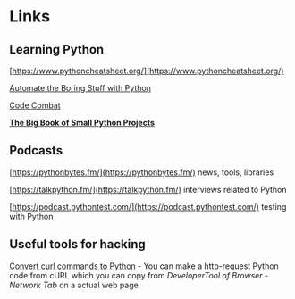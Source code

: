 # Links

## Learning Python

[https://www.pythoncheatsheet.org/](https://www.pythoncheatsheet.org/)

[Automate the Boring Stuff with Python](https://automatetheboringstuff.com/) 

[Code Combat](https://codecombat.com/) 

**[The Big Book of Small Python Projects](https://inventwithpython.com/bigbookpython/)**

## Podcasts

[https://pythonbytes.fm/](https://pythonbytes.fm/) news, tools, libraries

[https://talkpython.fm/](https://talkpython.fm/) interviews related to Python

[https://podcast.pythontest.com/](https://podcast.pythontest.com/) testing with Python

## Useful tools for hacking

[Convert curl commands to Python](https://curlconverter.com/) - You can make a http-request Python code from cURL which you can copy from *DeveloperTool of Browser - Network Tab* on a actual web page